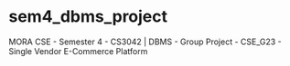 # sem4_dbms_project
MORA CSE - Semester 4 - CS3042 | DBMS - Group Project - CSE_G23 - Single Vendor E-Commerce Platform
